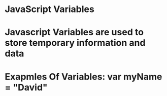 # JavaScript Variables
# Javascript Variables are used to store temporary information and data
# Exapmles Of Variables: var myName = "David"